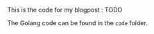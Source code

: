 This is the code for my blogpost : TODO     

The Golang code can be found in the `code` folder.     



